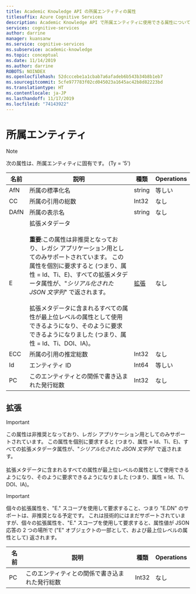 ```yaml
---
title: Academic Knowledge API の所属エンティティの属性
titlesuffix: Azure Cognitive Services
description: Academic Knowledge API で所属エンティティに使用できる属性について説明します。
services: cognitive-services
author: darrine
manager: kuansanw
ms.service: cognitive-services
ms.subservice: academic-knowledge
ms.topic: conceptual
ms.date: 11/14/2019
ms.author: darrine
ROBOTS: NOINDEX
ms.openlocfilehash: 52dcccebe1a1cbab7a6afadeb6b543b34b8b1eb7
ms.sourcegitcommit: 5cfe977783f02cd045023a1645ac42b8d82223bd
ms.translationtype: HT
ms.contentlocale: ja-JP
ms.lasthandoff: 11/17/2019
ms.locfileid: "74143922"
---
```

# <a name="affiliation-entity"></a>所属エンティティ

> [!NOTE]
> 次の属性は、所属エンティティに固有です。 (Ty = '5')

名前 | 説明 | 種類 | Operations
--- | --- | --- | ---
AfN | 所属の標準化名 |string |等しい
CC | 所属の引用の総数 |Int32        |なし  
DAfN | 所属の表示名 |string |なし
E | 拡張メタデータ</br></br>**重要**:この属性は非推奨となっており、レガシ アプリケーション用としてのみサポートされています。 この属性を個別に要求すると (つまり、属性 = Id、Ti、E)、すべての拡張メタデータ属性が、"*シリアル化された JSON 文字列*" で返されます。</br></br>拡張メタデータに含まれるすべての属性が最上位レベルの属性として使用できるようになり、そのように要求できるようになりました (つまり、属性 = Id、Ti、DOI、IA)。 | [拡張](#extended) | なし
ECC | 所属の引用の推定総数 |Int32 |なし
Id | エンティティ ID |Int64 |等しい
PC | このエンティティとの関係で書き込まれた発行総数 | Int32 | なし

## <a name="extended"></a>拡張

> [!IMPORTANT]
> この属性は非推奨となっており、レガシ アプリケーション用としてのみサポートされています。 この属性を個別に要求すると (つまり、属性 = Id、Ti、E)、すべての拡張メタデータ属性が、"*シリアル化された JSON 文字列*" で返されます。</br></br>拡張メタデータに含まれるすべての属性が最上位レベルの属性として使用できるようになり、そのように要求できるようになりました (つまり、属性 = Id、Ti、DOI、IA)。

> [!IMPORTANT]
> 個々の拡張属性を、"E." スコープを使用して要求すること、つまり "E.DN" のサポートは、非推奨となる予定です。 これは技術的にはまだサポートされていますが、個々の拡張属性を、"E." スコープを使用して要求すると、属性値が JSON 応答の 2 つの場所で ("E" オブジェクトの一部として、および最上位レベルの属性として) 返されます。

名前 | 説明 | 種類 | Operations
--- | --- | --- | ---
PC | このエンティティとの関係で書き込まれた発行総数 | Int32 | なし
